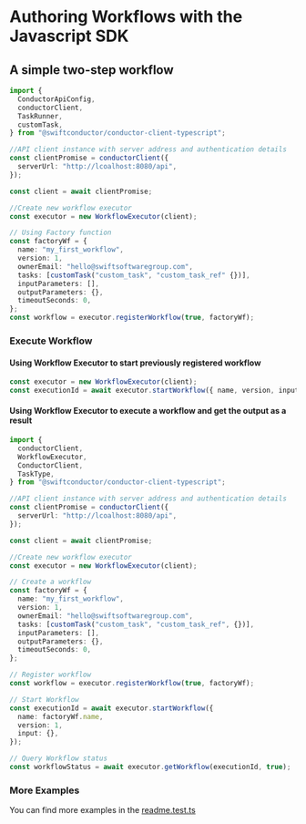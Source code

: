 # Authoring Workflows with the Javascript SDK

## A simple two-step workflow

```typescript
import {
  ConductorApiConfig,
  conductorClient,
  TaskRunner,
  customTask,
} from "@swiftconductor/conductor-client-typescript";

//API client instance with server address and authentication details
const clientPromise = conductorClient({
  serverUrl: "http://lcoalhost:8080/api",
});

const client = await clientPromise;

//Create new workflow executor
const executor = new WorkflowExecutor(client);

// Using Factory function
const factoryWf = {
  name: "my_first_workflow",
  version: 1,
  ownerEmail: "hello@swiftsoftwaregroup.com",
  tasks: [customTask("custom_task", "custom_task_ref" {})],
  inputParameters: [],
  outputParameters: {},
  timeoutSeconds: 0,
};
const workflow = executor.registerWorkflow(true, factoryWf);
```

### Execute Workflow

#### Using Workflow Executor to start previously registered workflow

```typescript
const executor = new WorkflowExecutor(client);
const executionId = await executor.startWorkflow({ name, version, input: {} });
```

#### Using Workflow Executor to execute a workflow and get the output as a result

```typescript
import {
  conductorClient,
  WorkflowExecutor,
  ConductorClient,
  TaskType,
} from "@swiftconductor/conductor-client-typescript";

//API client instance with server address and authentication details
const clientPromise = conductorClient({
  serverUrl: "http://lcoalhost:8080/api",
});

const client = await clientPromise;

//Create new workflow executor
const executor = new WorkflowExecutor(client);

// Create a workflow
const factoryWf = {
  name: "my_first_workflow",
  version: 1,
  ownerEmail: "hello@swiftsoftwaregroup.com",
  tasks: [customTask("custom_task", "custom_task_ref", {})],
  inputParameters: [],
  outputParameters: {},
  timeoutSeconds: 0,
};

// Register workflow
const workflow = executor.registerWorkflow(true, factoryWf);

// Start Workflow
const executionId = await executor.startWorkflow({
  name: factoryWf.name,
  version: 1,
  input: {},
});

// Query Workflow status
const workflowStatus = await executor.getWorkflow(executionId, true);
```

### More Examples

You can find more examples in the [readme.test.ts](https://github.com/swift-conductor/conductor-client-typescript/blob/main/src/__test__/readme.test.ts)
